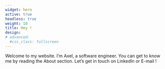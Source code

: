 ```yaml
---
widget: hero
active: true
headless: true
weight: 10
title: Hey !
design:
# advanced:
  #css_class: fullscreen
---
```


Welcome to my website. 
I’m Axel, a software engineer. You can get to know me by reading the About section. Let’s get in touch on LinkedIn or E-mail !

